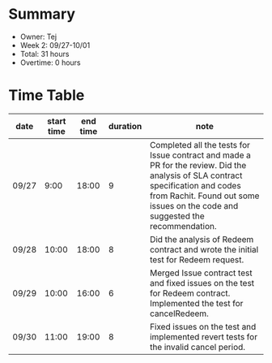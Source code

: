 # Summary
* Owner: Tej
* Week 2: 09/27-10/01
* Total: 31 hours
* Overtime: 0 hours

# Time Table
| date  | start time  | end time | duration  |  note |
|---|---|---|---|---|
| 09/27  | 9:00  | 18:00  | 9  | Completed all the tests for Issue contract and made a PR for the review. Did the analysis of SLA contract specification and codes from Rachit. Found out some issues on the code and suggested the recommendation.  |
| 09/28  | 10:00  | 18:00  | 8  | Did the analysis of Redeem contract and wrote the initial test for Redeem request.  |
| 09/29  | 10:00  | 16:00  | 6  | Merged Issue contract test and fixed issues on the test for Redeem contract. Implemented the test for cancelRedeem.  |
| 09/30  | 11:00  | 19:00  | 8 | Fixed issues on the test and implemented revert tests for the invalid cancel period.  |
